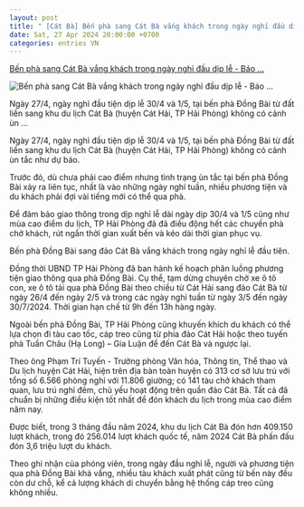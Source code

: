 ```yaml
---
layout: post
title: " [Cát Bà] Bến phà sang Cát Bà vắng khách trong ngày nghỉ đầu dịp lễ - Báo ..."
date: Sat, 27 Apr 2024 20:00:00 +0700
categories: entries VN
---
```

[Bến phà sang Cát Bà vắng khách trong ngày nghỉ đầu dịp lễ - Báo ...](https://cand.com.vn/Giao-thong/ben-pha-sang-cat-ba-vang-khach-trong-ngay-nghi-dau-dip-le-i729536/)

![Bến phà sang Cát Bà vắng khách trong ngày nghỉ đầu dịp lễ - Báo ...](https://img.cand.com.vn/NewFiles/Images/2024/04/27/IMG_20240427_175235-1714215604539.jpg)

Ngày 27/4, ngày nghỉ đầu tiện dịp lễ 30/4 và 1/5, tại bến phà Đồng Bài từ đất liền sang khu du lịch Cát Bà (huyện Cát Hải, TP Hải Phòng) không có cảnh ùn ...

Ngày 27/4, ngày nghỉ đầu tiện dịp lễ 30/4 và 1/5, tại bến phà Đồng Bài từ đất liền sang khu du lịch Cát Bà (huyện Cát Hải, TP Hải Phòng) không có cảnh ùn tắc như dự báo.

Trước đó, dù chưa phải cao điểm nhưng tình trạng ùn tắc tại bến phà Đồng Bài xảy ra liên tục, nhất là vào những ngày nghỉ tuần, nhiều phương tiện và du khách phải đợi vài tiếng mới có thể qua phà.

Để đảm bảo giao thông trong dịp nghỉ lễ dài ngày dịp 30/4 và 1/5 cũng như mùa cao điểm du lịch, TP Hải Phòng đã đã điều động hết các chuyến phà chở khách, rút ngắn thời gian xuất bến và kéo dài thời gian phục vụ.

Bến phà Đồng Bài sang đảo Cát Bà vắng khách trong ngày nghỉ lễ đầu tiên.

Đồng thời UBND TP Hải Phòng đã ban hành kế hoạch phân luồng phương tiện giao thông qua phà Đồng Bài. Cụ thể, tạm dừng chuyên chở xe ô tô con, xe ô tô tải qua phà Đồng Bài theo chiều từ Cát Hải sang đảo Cát Bà từ ngày 26/4 đến ngày 2/5 và trong các ngày nghỉ tuần từ ngày 3/5 đến ngày 30/7/2024. Thời gian hạn chế từ 9h đến 13h hàng ngày.

Ngoài bến phà Đồng Bài, TP Hải Phòng cũng khuyến khích du khách có thể lựa chọn đi tàu cao tốc, cáp treo cũng từ phía đảo Cát Hải hoặc theo tuyến phà Tuần Châu (Hạ Long) – Gia Luận để đến Cát Bà và ngược lại.

Theo ông Phạm Trí Tuyến - Trưởng phòng Văn hóa, Thông tin, Thể thao và Du lịch huyện Cát Hải, hiện trên địa bàn toàn huyện có 313 cơ sở lưu trú với tổng số 6.566 phòng nghỉ với 11.806 giường; có 141 tàu chở khách tham quan, lưu trú nghỉ đêm, chủ yếu hoạt động trên quần đảo Cát Bà. Tất cả đã chuẩn bị những điều kiện tốt nhất để đón khách du lịch trong mùa cao điểm năm nay.

Được biết, trong 3 tháng đầu năm 2024, khu du lịch Cát Bà đón hơn 409.150 lượt khách, trong đó 256.014 lượt khách quốc tế, năm 2024 Cát Bà phấn đấu đón 3,6 triệu lượt du khách.

Theo ghi nhận của phóng viên, trong ngày đầu nghỉ lễ, người và phương tiện qua phà Đồng Bài khá vắng, nhiều tàu khách xuất phát cũng từ bến này đều còn dư chỗ, kể cả lượng khách di chuyển bằng hệ thống cáp treo cũng không nhiều.

